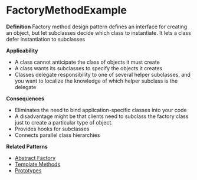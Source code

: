 # FactoryMethodExample

**Definition** Factory method design pattern defines an interface for creating an object, but let subclasses decide which class to instantiate. It lets a class defer instantiation to subclasses

**Applicability**

- A class cannot anticipate the class of objects it must create
- A class wants its subclasses to specify the objects it creates
- Classes delegate responsibility to one of several helper subclasses, and you want to localize the knowledge of which helper subclass is the delegate

**Consequences**

- Eliminates the need to bind application-specific classes into your code
- A disadvantage might be that clients need to subclass the factory class just to create a particular type of object.
- Provides hooks for subclasses
- Connects parallel class hierarchies


**Related Patterns**

- [Abstract Factory](https://github.com/andreidana/AbstractFactoryExample)
- [Template Methods](https://github.com/andreidana/TemplateMethodPattern)
- [Prototypes](https://github.com/andreidana/PrototypeExample)